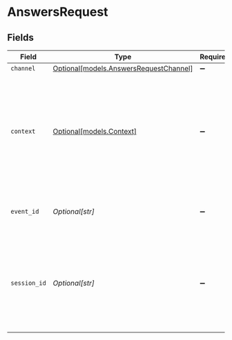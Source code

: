 # AnswersRequest


## Fields

| Field                                                                                                                       | Type                                                                                                                        | Required                                                                                                                    | Description                                                                                                                 |
| --------------------------------------------------------------------------------------------------------------------------- | --------------------------------------------------------------------------------------------------------------------------- | --------------------------------------------------------------------------------------------------------------------------- | --------------------------------------------------------------------------------------------------------------------------- |
| `channel`                                                                                                                   | [Optional[models.AnswersRequestChannel]](../models/answersrequestchannel.md)                                                | :heavy_minus_sign:                                                                                                          | N/A                                                                                                                         |
| `context`                                                                                                                   | [Optional[models.Context]](../models/context.md)                                                                            | :heavy_minus_sign:                                                                                                          | Additional contextual metadata that enriches the query, providing the LLM with relevant details for tailoring the response. |
| `event_id`                                                                                                                  | *Optional[str]*                                                                                                             | :heavy_minus_sign:                                                                                                          | Unique ID for this specific API call or event.                                                                              |
| `session_id`                                                                                                                | *Optional[str]*                                                                                                             | :heavy_minus_sign:                                                                                                          | ID that ties multiple API calls to the same user session. Will be used as part of to tie events back to a session.          |
